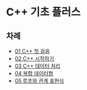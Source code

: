 # C++ 기초 플러스


## 차례

- <a href="01_cpp_intro.md">01 C++ 첫 걸음</a>
- <a href="02_cpp_basic.md">02 C++ 시작하기</a>
- <a href="03_data_process.md">03 C++ 데이터 처리</a>
- <a href="04_complex_data.md">04 복합 데이터형</a>
- <a href="05_loop.md">05 루프와 관계 표현식</a>